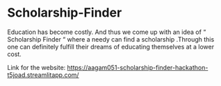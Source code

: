 # Scholarship-Finder
Education has become costly. And thus we come up with an idea of “ Scholarship Finder “ where a needy can find a scholarship .Through this one can definitely fulfill their dreams of educating themselves at a lower cost.

Link for the website: https://aagam051-scholarship-finder-hackathon-t5joad.streamlitapp.com/
